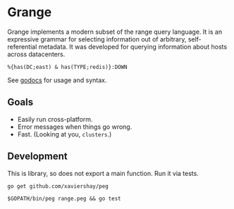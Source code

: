 Grange
======

Grange implements a modern subset of the range query language. It is an
expressive grammar for selecting information out of arbitrary, self-referential
metadata. It was developed for querying information about hosts across
datacenters.

    %{has(DC;east) & has(TYPE;redis)}:DOWN

See [godocs](https://godoc.org/github.com/xaviershay/grange) for usage and
syntax.

Goals
-----

* Easily run cross-platform.
* Error messages when things go wrong.
* Fast. (Looking at you, `clusters`.)

Development
-----------

This is library, so does not export a main function. Run it via tests.

    go get github.com/xaviershay/peg

    $GOPATH/bin/peg range.peg && go test
